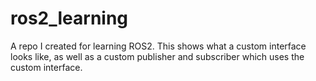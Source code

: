 # ros2_learning
A repo I created for learning ROS2. This shows what a custom interface looks like, as well as a custom publisher and subscriber which uses the custom interface.
